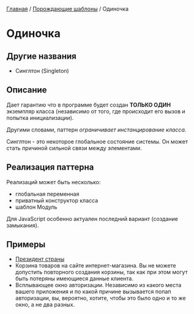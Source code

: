 [Главная](../../#readme) / [Порождающие шаблоны](../#readme) / Одиночка

# Одиночка

## Другие названия

- Синглтон (Singleton)

## Описание

Дает гарантию что в программе будет создан **ТОЛЬКО ОДИН** экземпляр класса (независимо от того, где происходит его вызов и попытка инициализации).

Другими словами, паттерн _ограничивает инстанцирование класса._

Синглтон - это некоторое глобальное состояние системы. Он может стать причиной сильной связи между элементами.

## Реализация паттерна

Реализаций может быть несколько:

- глобальная переменная
- приватный конструктор класса
- шаблон Модуль

Для JavaScript особенно актуален последний вариант (создание замыкания).

## Примеры

- [Президент страны](./president#readme)
- Корзина товаров на сайте интернет-магазина. Вы не можете допустить повторного создания корзины, так как при этом могут быть потеряны имеющиеся данные клиента.
- Всплывающее окно авторизации. Независимо из какого места вашего приложения и по какой причине вызывается попап авторизации, вы, вероятно, хотите, чтобы это было одно и то же окно, а не два разных.
